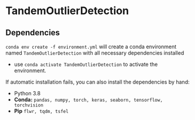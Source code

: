 # TandemOutlierDetection

## Dependencies

`conda env create -f environment.yml` will create a conda environment named `TandemOutlierDetection` with all necessary dependencies installed
- use `conda activate TandemOutlierDetection` to activate the environment.

If automatic installation fails, you can also install the dependencies by hand:
- Python 3.8
- **Conda:** `pandas, numpy, torch, keras, seaborn, tensorflow, torchvision`
- **Pip** `flwr, tqdm, tsfel`
